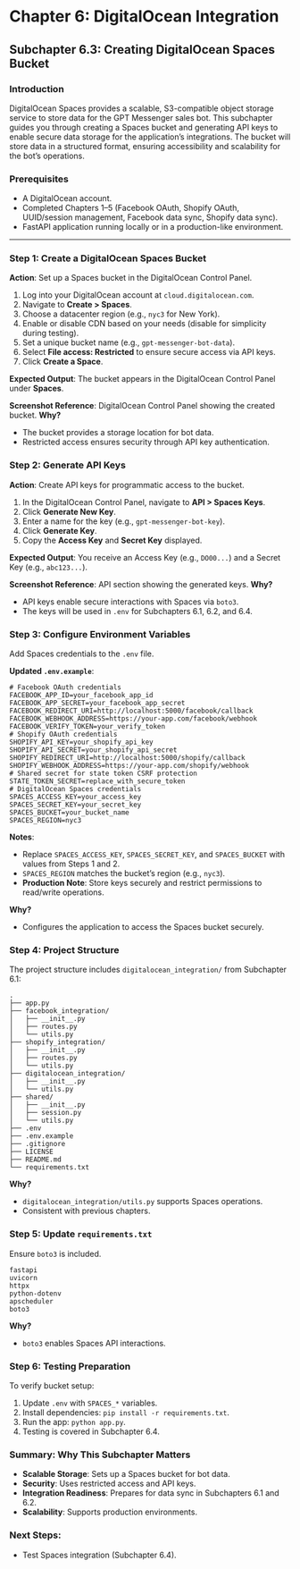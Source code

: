 # Chapter 6: DigitalOcean Integration
## Subchapter 6.3: Creating DigitalOcean Spaces Bucket

### Introduction
DigitalOcean Spaces provides a scalable, S3-compatible object storage service to store data for the GPT Messenger sales bot. This subchapter guides you through creating a Spaces bucket and generating API keys to enable secure data storage for the application’s integrations. The bucket will store data in a structured format, ensuring accessibility and scalability for the bot’s operations.

### Prerequisites
- A DigitalOcean account.
- Completed Chapters 1–5 (Facebook OAuth, Shopify OAuth, UUID/session management, Facebook data sync, Shopify data sync).
- FastAPI application running locally or in a production-like environment.

---

### Step 1: Create a DigitalOcean Spaces Bucket
**Action**: Set up a Spaces bucket in the DigitalOcean Control Panel.
1. Log into your DigitalOcean account at `cloud.digitalocean.com`.
2. Navigate to **Create > Spaces**.
3. Choose a datacenter region (e.g., `nyc3` for New York).
4. Enable or disable CDN based on your needs (disable for simplicity during testing).
5. Set a unique bucket name (e.g., `gpt-messenger-bot-data`).
6. Select **File access: Restricted** to ensure secure access via API keys.
7. Click **Create a Space**.

**Expected Output**: The bucket appears in the DigitalOcean Control Panel under **Spaces**.

**Screenshot Reference**: DigitalOcean Control Panel showing the created bucket.
**Why?**
- The bucket provides a storage location for bot data.
- Restricted access ensures security through API key authentication.

### Step 2: Generate API Keys
**Action**: Create API keys for programmatic access to the bucket.
1. In the DigitalOcean Control Panel, navigate to **API > Spaces Keys**.
2. Click **Generate New Key**.
3. Enter a name for the key (e.g., `gpt-messenger-bot-key`).
4. Click **Generate Key**.
5. Copy the **Access Key** and **Secret Key** displayed.

**Expected Output**: You receive an Access Key (e.g., `DO00...`) and a Secret Key (e.g., `abc123...`).

**Screenshot Reference**: API section showing the generated keys.
**Why?**
- API keys enable secure interactions with Spaces via `boto3`.
- The keys will be used in `.env` for Subchapters 6.1, 6.2, and 6.4.

### Step 3: Configure Environment Variables
Add Spaces credentials to the `.env` file.

**Updated `.env.example`**:
```plaintext
# Facebook OAuth credentials
FACEBOOK_APP_ID=your_facebook_app_id
FACEBOOK_APP_SECRET=your_facebook_app_secret
FACEBOOK_REDIRECT_URI=http://localhost:5000/facebook/callback
FACEBOOK_WEBHOOK_ADDRESS=https://your-app.com/facebook/webhook
FACEBOOK_VERIFY_TOKEN=your_verify_token
# Shopify OAuth credentials
SHOPIFY_API_KEY=your_shopify_api_key
SHOPIFY_API_SECRET=your_shopify_api_secret
SHOPIFY_REDIRECT_URI=http://localhost:5000/shopify/callback
SHOPIFY_WEBHOOK_ADDRESS=https://your-app.com/shopify/webhook
# Shared secret for state token CSRF protection
STATE_TOKEN_SECRET=replace_with_secure_token
# DigitalOcean Spaces credentials
SPACES_ACCESS_KEY=your_access_key
SPACES_SECRET_KEY=your_secret_key
SPACES_BUCKET=your_bucket_name
SPACES_REGION=nyc3
```

**Notes**:
- Replace `SPACES_ACCESS_KEY`, `SPACES_SECRET_KEY`, and `SPACES_BUCKET` with values from Steps 1 and 2.
- `SPACES_REGION` matches the bucket’s region (e.g., `nyc3`).
- **Production Note**: Store keys securely and restrict permissions to read/write operations.

**Why?**
- Configures the application to access the Spaces bucket securely.

### Step 4: Project Structure
The project structure includes `digitalocean_integration/` from Subchapter 6.1:
```
.
├── app.py
├── facebook_integration/
│   ├── __init__.py
│   ├── routes.py
│   └── utils.py
├── shopify_integration/
│   ├── __init__.py
│   ├── routes.py
│   └── utils.py
├── digitalocean_integration/
│   ├── __init__.py
│   └── utils.py
├── shared/
│   ├── __init__.py
│   ├── session.py
│   └── utils.py
├── .env
├── .env.example
├── .gitignore
├── LICENSE
├── README.md
└── requirements.txt
```

**Why?**
- `digitalocean_integration/utils.py` supports Spaces operations.
- Consistent with previous chapters.

### Step 5: Update `requirements.txt`
Ensure `boto3` is included.

```plaintext
fastapi
uvicorn
httpx
python-dotenv
apscheduler
boto3
```

**Why?**
- `boto3` enables Spaces API interactions.

### Step 6: Testing Preparation
To verify bucket setup:
1. Update `.env` with `SPACES_*` variables.
2. Install dependencies: `pip install -r requirements.txt`.
3. Run the app: `python app.py`.
4. Testing is covered in Subchapter 6.4.

### Summary: Why This Subchapter Matters
- **Scalable Storage**: Sets up a Spaces bucket for bot data.
- **Security**: Uses restricted access and API keys.
- **Integration Readiness**: Prepares for data sync in Subchapters 6.1 and 6.2.
- **Scalability**: Supports production environments.

### Next Steps:
- Test Spaces integration (Subchapter 6.4).